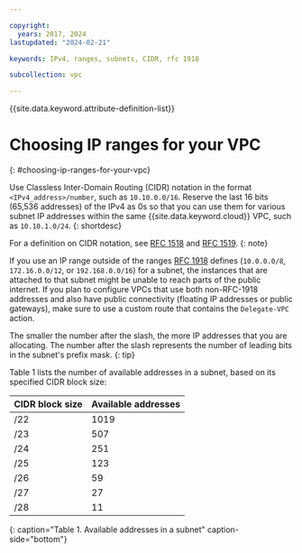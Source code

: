```yaml
---

copyright:
  years: 2017, 2024
lastupdated: "2024-02-21"

keywords: IPv4, ranges, subnets, CIDR, rfc 1918

subcollection: vpc

---
```


{{site.data.keyword.attribute-definition-list}}

# Choosing IP ranges for your VPC
{: #choosing-ip-ranges-for-your-vpc}

Use Classless Inter-Domain Routing (CIDR) notation in the format `<IPv4_address>/number`, such as `10.10.0.0/16`. Reserve the last 16 bits (65,536 addresses) of the IPv4 as 0s so that you can use them for various subnet IP addresses within the same {{site.data.keyword.cloud}} VPC, such as `10.10.1.0/24`.
{: shortdesc}

For a definition on CIDR notation, see [RFC 1518](https://datatracker.ietf.org/doc/html/rfc1518) and [RFC 1519](https://datatracker.ietf.org/doc/html/rfc1519).
{: note}

If you use an IP range outside of the ranges [RFC 1918](https://datatracker.ietf.org/doc/html/rfc1918) defines (`10.0.0.0/8`, `172.16.0.0/12`, or `192.168.0.0/16`) for a subnet, the instances that are attached to that subnet might be unable to reach parts of the public internet. If you plan to configure VPCs that use both non-RFC-1918 addresses and also have public connectivity (floating IP addresses or public gateways), make sure to use a custom route that contains the `Delegate-VPC` action.

The smaller the number after the slash, the more IP addresses that you are allocating. The number after the slash represents the number of leading bits in the subnet's prefix mask.
{: tip}

Table 1 lists the number of available addresses in a subnet, based on its specified CIDR block size:

| CIDR block size | Available addresses |
| --------------- | ------------------- |
|      /22        |        1019         |
|      /23        |         507         |
|      /24        |         251         |
|      /25        |         123         |
|      /26        |          59         |
|      /27        |          27         |
|      /28        |          11         |
{: caption="Table 1. Available addresses in a subnet" caption-side="bottom"}
